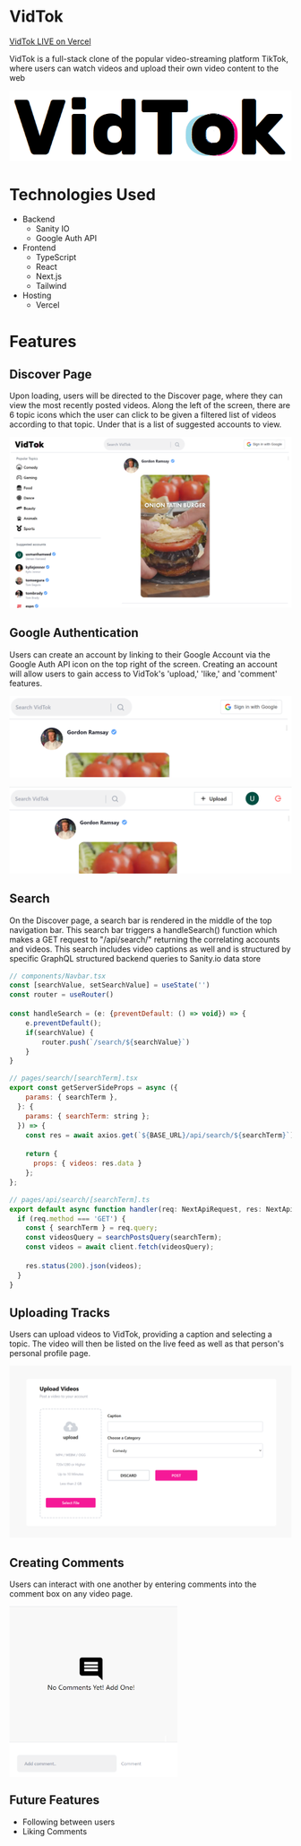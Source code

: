 # VidTok

[VidTok LIVE on Vercel](https://vidtok-eta.vercel.app/)

VidTok is a full-stack clone of the popular video-streaming platform TikTok, where users can watch videos and upload their own video content to the web

<img src="utils/vidtok-logo.png"></img>

# Technologies Used

* Backend 
  * Sanity IO
  * Google Auth API
* Frontend
  * TypeScript
  * React
  * Next.js
  * Tailwind
* Hosting
  * Vercel

# Features

## Discover Page

Upon loading, users will be directed to the Discover page, where they can view the most recently posted videos. Along the left of the screen, there are 6 topic icons which the user can click to be given a filtered list of videos according to that topic. Under that is a list of suggested accounts to view.

<img src="utils/discover-signed-out.png"></img>

## Google Authentication

Users can create an account by linking to their Google Account via the Google Auth API icon on the top right of the screen. Creating an account will allow users to gain access to VidTok's 'upload,' 'like,' and 'comment' features.

<img src="utils/discover-signed-out-close.png"></img>

<img src="utils/discover-signed-in-close.png"></img>

## Search

On the Discover page, a search bar is rendered in the middle of the top navigation bar. This search bar triggers a handleSearch() function which makes a GET request to "/api/search/" returning the correlating accounts and videos. This search includes video captions as well and is structured by specific GraphQL structured backend queries to Sanity.io data store

```javascript
// components/Navbar.tsx
const [searchValue, setSearchValue] = useState('')
const router = useRouter()

const handleSearch = (e: {preventDefault: () => void}) => {
    e.preventDefault();
    if(searchValue) {
        router.push(`/search/${searchValue}`)
    }
}

```

```javascript
// pages/search/[searchTerm].tsx
export const getServerSideProps = async ({
    params: { searchTerm },
  }: {
    params: { searchTerm: string };
  }) => {
    const res = await axios.get(`${BASE_URL}/api/search/${searchTerm}`);
  
    return {
      props: { videos: res.data }
    };
};

```

```javascript
// pages/api/search/[searchTerm].ts
export default async function handler(req: NextApiRequest, res: NextApiResponse) {
  if (req.method === 'GET') {
    const { searchTerm } = req.query;
    const videosQuery = searchPostsQuery(searchTerm);
    const videos = await client.fetch(videosQuery);

    res.status(200).json(videos);
  }
}

```

## Uploading Tracks

Users can upload videos to VidTok, providing a caption and selecting a topic. The video will then be listed on the live feed as well as that person's personal profile page.

<img src="utils/upload.png"></img>

## Creating Comments

Users can interact with one another by entering comments into the comment box on any video page.

<img src="utils/comments1.png" align=top style="width:300px;"></img>

## Future Features
* Following between users
* Liking Comments 